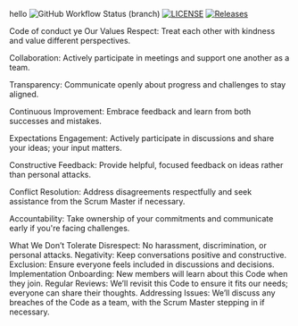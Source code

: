hello
![GitHub Workflow Status (branch)](https://img.shields.io/github/actions/workflow/status/AlenSabu123/Coursework/main.yml?branch=master)
[![LICENSE](https://img.shields.io/github/license/AlenSabu123/sem.svg?style=flat-square)](https://github.com/AlenSabu123/sem/blob/master/LICENSE)
[![Releases](https://img.shields.io/github/release/AlenSabu123/sem/all.svg?style=flat-square)](https://github.com/AlenSabu123sem/releases)

Code of conduct
ye
Our Values
Respect: Treat each other with kindness and value different perspectives.

Collaboration: Actively participate in meetings and support one another as a team.

Transparency: Communicate openly about progress and challenges to stay aligned.

Continuous Improvement: Embrace feedback and learn from both successes and mistakes.

Expectations
Engagement: Actively participate in discussions and share your ideas; your input matters.

Constructive Feedback: Provide helpful, focused feedback on ideas rather than personal attacks.

Conflict Resolution: Address disagreements respectfully and seek assistance from the Scrum Master if necessary.

Accountability: Take ownership of your commitments and communicate early if you're facing challenges.

What We Don’t Tolerate
Disrespect: No harassment, discrimination, or personal attacks.
Negativity: Keep conversations positive and constructive.
Exclusion: Ensure everyone feels included in discussions and decisions.
Implementation
Onboarding: New members will learn about this Code when they join.
Regular Reviews: We’ll revisit this Code to ensure it fits our needs; everyone can share their thoughts.
Addressing Issues: We’ll discuss any breaches of the Code as a team, with the Scrum Master stepping in if necessary.
